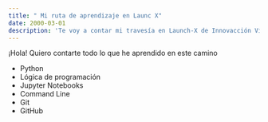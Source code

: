 ```yaml
---
title: " Mi ruta de aprendizaje en Launc X"
date: 2000-03-01
description: 'Te voy a contar mi travesía en Launch-X de Innovacción Virtual'
---
```


¡Hola! Quiero contarte todo lo que he aprendido en este camino
- Python
- Lógica de programación
- Jupyter Notebooks
- Command Line
- Git
- GitHub
